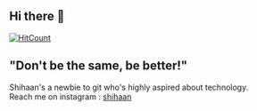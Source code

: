## Hi there 👋

[![HitCount](http://hits.dwyl.com/theneoterik/theneoterik.svg)](http://hits.dwyl.com/theneoterik/theneoterik)

<!--
**theneoterik/theneoterik** is a ✨ _special_ ✨ repository because its `README.md` (this file) appears on your GitHub profile.


                
-->
## "Don't be the same, be better!" ##

 Shihaan's a newbie to git who's highly aspired about technology.
 <br>
Reach me on instagram : [shihaan](https://www.instagram.com/shihaan._/)

